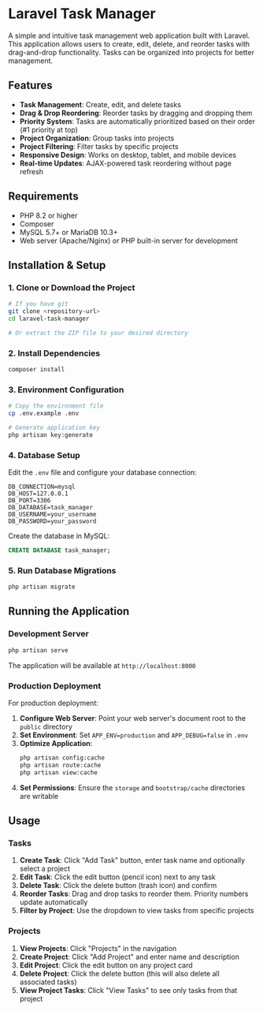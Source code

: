 # Laravel Task Manager

A simple and intuitive task management web application built with Laravel. This application allows users to create, edit, delete, and reorder tasks with drag-and-drop functionality. Tasks can be organized into projects for better management.

## Features

- **Task Management**: Create, edit, and delete tasks
- **Drag & Drop Reordering**: Reorder tasks by dragging and dropping them
- **Priority System**: Tasks are automatically prioritized based on their order (#1 priority at top)
- **Project Organization**: Group tasks into projects
- **Project Filtering**: Filter tasks by specific projects
- **Responsive Design**: Works on desktop, tablet, and mobile devices
- **Real-time Updates**: AJAX-powered task reordering without page refresh

## Requirements

- PHP 8.2 or higher
- Composer
- MySQL 5.7+ or MariaDB 10.3+
- Web server (Apache/Nginx) or PHP built-in server for development

## Installation & Setup

### 1. Clone or Download the Project
```bash
# If you have git
git clone <repository-url>
cd laravel-task-manager

# Or extract the ZIP file to your desired directory
```

### 2. Install Dependencies
```bash
composer install
```

### 3. Environment Configuration
```bash
# Copy the environment file
cp .env.example .env

# Generate application key
php artisan key:generate
```

### 4. Database Setup

Edit the `.env` file and configure your database connection:

```env
DB_CONNECTION=mysql
DB_HOST=127.0.0.1
DB_PORT=3306
DB_DATABASE=task_manager
DB_USERNAME=your_username
DB_PASSWORD=your_password
```

Create the database in MySQL:
```sql
CREATE DATABASE task_manager;
```

### 5. Run Database Migrations
```bash
php artisan migrate
```

## Running the Application

### Development Server
```bash
php artisan serve
```
The application will be available at `http://localhost:8000`

### Production Deployment

For production deployment:

1. **Configure Web Server**: Point your web server's document root to the `public` directory
2. **Set Environment**: Set `APP_ENV=production` and `APP_DEBUG=false` in `.env`
3. **Optimize Application**:
   ```bash
   php artisan config:cache
   php artisan route:cache
   php artisan view:cache
   ```
4. **Set Permissions**: Ensure the `storage` and `bootstrap/cache` directories are writable

## Usage

### Tasks
1. **Create Task**: Click "Add Task" button, enter task name and optionally select a project
2. **Edit Task**: Click the edit button (pencil icon) next to any task
3. **Delete Task**: Click the delete button (trash icon) and confirm
4. **Reorder Tasks**: Drag and drop tasks to reorder them. Priority numbers update automatically
5. **Filter by Project**: Use the dropdown to view tasks from specific projects

### Projects
1. **View Projects**: Click "Projects" in the navigation
2. **Create Project**: Click "Add Project" and enter name and description
3. **Edit Project**: Click the edit button on any project card
4. **Delete Project**: Click the delete button (this will also delete all associated tasks)
5. **View Project Tasks**: Click "View Tasks" to see only tasks from that project


